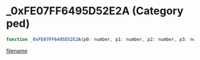 # _0xFE07FF6495D52E2A (Category ped)

```js
function _0xFE07FF6495D52E2A(p0: number, p1: number, p2: number, p3: number): number
```

[filename](_0xFE07FF6495D52E2A_m.md ':include')